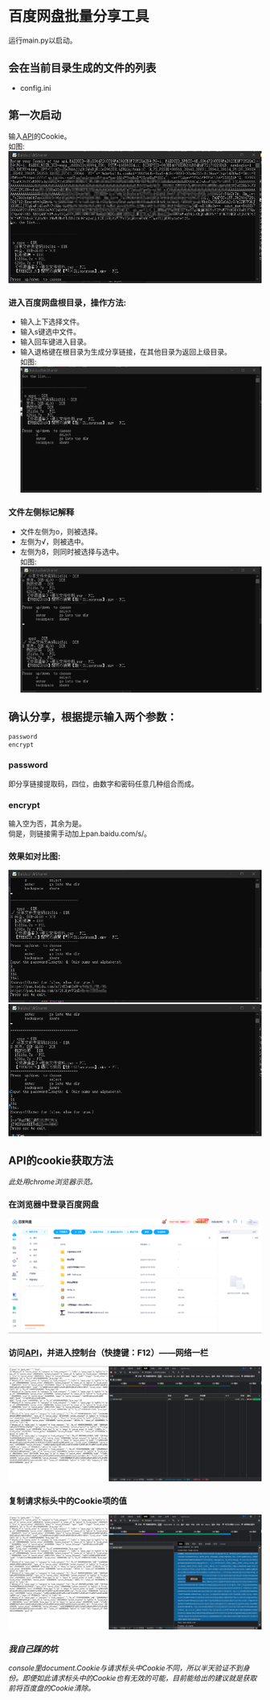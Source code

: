 # 百度网盘批量分享工具

运行main.py以启动。

## 会在当前目录生成的文件的列表

* config.ini

## 第一次启动

输入[API](#api的cookie获取方法)的Cookie。\
如图:
![img.png](README_images/img.png)

### 进入百度网盘根目录，操作方法:

* 输入上下选择文件。
* 输入s键选中文件。
* 输入回车键进入目录。
* 输入退格键在根目录为生成分享链接，在其他目录为返回上级目录。\
  如图:
  ![img_1.png](README_images/img_1.png)

### 文件左侧标记解释

* 文件左侧为o，则被选择。
* 左侧为√，则被选中。
* 左侧为8，则同时被选择与选中。\
  如图:
  ![img_2.png](README_images/img_2.png)

## 确认分享，根据提示输入两个参数：

    password
    encrypt

### password

即分享链接提取码，四位，由数字和密码任意几种组合而成。

### encrypt

输入空为否，其余为是。\
倘是，则链接需手动加上pan.baidu.com/s/。

### 效果如对比图:

![img_3.png](README_images/img_3.png)
![img_4.png](README_images/img_4.png)

## API的cookie获取方法

_此处用chrome浏览器示范。_

### 在浏览器中登录百度网盘

![img_5.png](README_images/img_5.png)

### 访问[API](https://pan.baidu.com/api/list?dir=%2F)，并进入控制台（快捷键：F12）——网络一栏

![img_6.png](README_images/img_6.png)

### 复制请求标头中的Cookie项的值

![img_7.png](README_images/img_7.png)

### _我自己踩的坑_

_console里document.Cookie与请求标头中Cookie不同，所以半天验证不到身份。即便如此请求标头中的Cookie也有无效的可能，目前能给出的建议就是获取前将百度盘的Cookie清除。_